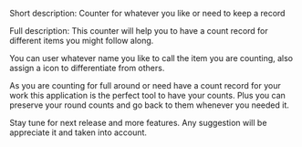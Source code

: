 Short description: Counter for whatever you like or need to keep a record

Full description: This counter will help you to have a count record for different items you might follow along.

You can user whatever name you like to call the item you are counting, also assign a icon to differentiate from others.

As you are counting for full around or need have a count record for your work this application is the perfect tool to have your counts. Plus you can preserve your round counts and go back to them whenever you needed it.

Stay tune for next release and more features. Any suggestion will be appreciate it and taken into account.

